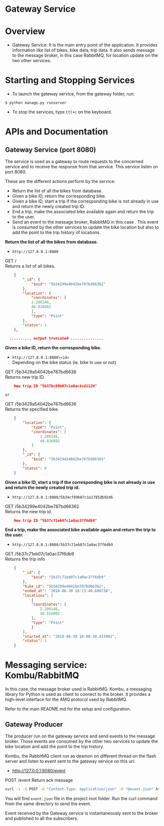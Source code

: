 # Gateway Service

Overview 
========

* Gateway Service: It is the main entry point of the application. It provides information like list of bikes, bike data, trip data.
It also sends message to the message broker, in this case RabbitMQ, for location update on the two other services.




Starting and Stopping Services
==============================

* To launch the gateway service, from the gateway folder, run:
```
$ python manage.py runserver
```

* To stop the services, type `Ctl+c` on the keyboard.




APIs and Documentation
======================

## Gateway Service (port 8080)

The service is used as a gateway to route requests to the concerned service and to receive the response from that service. This service listen on port 8080.  

These are the different actions perform by the service:
* Return the list of all the bikes from database.
* Given a bike ID, return the corresponding bike.
* Given a bike ID, start a trip if the corresponding bike is not already in use and return the newly created trip ID.
* End a trip, make the associated bike available again and return the trip to the user.
* Send an event to the message broker, RabbitMQ in this case . This event is consumed by the other services to update the bike location but also to add the point to the trip history of locations.



**Return the list of all the bikes from database.**  
* `http://127.0.0.1:8080`  

GET /  
Returns a list of all bikes.  


```json
    {
        "_id": {
            "$oid": "5b34299e4042be787bd66362"
        }, 
        "location": {
            "coordinates": [
            2.286146, 
            48.826802
            ], 
            "type": "Point"
        }, 
        "status": 1
    },

  .......... output truncated ...............
  ```


**Given a bike ID, return the corresponding bike.**  
* `http://127.0.0.1:8080\<id>`  
Depending on the bike status (ie. bike in use or not)  

GET /5b3429a54042be787bd6636  
Returns new trip ID.  

```json
    New trip ID	"5b37bc08b07c1a0ac4cd1120"
```
`or`  

GET /5b3429a54042be787bd6636  
Returns the specified bike.  

```json
    {
        "location": {
            "type": "Point",
            "coordinates": [
                2.286146,
                48.826802
            ]
        },
        "_id": {
            "$oid": "5b3429a54042be787bd66365"
        },
        "status": 0
    }
```


**Given a bike ID, start a trip if the corresponding bike is not already in use and return the newly created trip id.**
* `http://127.0.0.1:8080/5b34cf89b07c1a1785db92d6`  

GET /5b34299e4042be787bd66362  
Returns the new trip id.  


```json
    New trip ID	"5b37c71eb07c1a0ac37f6db9"
```


**End a trip, make the associated bike available again and return the trip to the user.**  
* `http://127.0.0.1:8080/5b37c71eb07c1a0ac37f6db9`  


GET /5b37c71eb07c1a0ac37f6db9  
Returns the trip info  


```json
    {
        "_id": {
            "$oid": "5b37c71eb07c1a0ac37f6db9"
        }, 
        "bike_id": "5b34299e4042be787bd66362", 
        "ended_at": "2018-06-30 18:13:40.680738", 
        "locations": [
            {
            "coordinates": [
                2.286146, 
                48.826802
            ], 
            "type": "Point"
            }
        ], 
        "started_at": "2018-06-30 18:08:30.415901", 
        "status": 1
    }
```


Messaging service: Kombu/RabbitMQ
=================================
In this case, the message broker used is RabbitMQ. Kombu, a messaging library for Python is used as client to connect to the broker. It provides a high-level interface for the AMQ protocol used by RabbitMQ.

Refer to the main README.md for the setup and configuration.

## Gateway Producer
The producer run on the gateway service and send events to the message broker. Those events are consumed by the other two services to update the bike location and add the point to the trip history.  

Kombu, the RabbitMQ client run as deamon on different thread on the flash server and listen to event sent to the gateway service on this uri:  
* http://127.0.0.1:8080/event  

POST /event
Return ack message

```bash
curl -i -X POST -H "Content-Type: application/json" -d "@event.json" http://127.0.0.1:8080/event
```

You will find `event.json` file in the project root folder. Run the curl command from the same directory to send the event.  

Event received  by the Gateway service is instantaneously sent to the broker and published to all the subscribers.  
